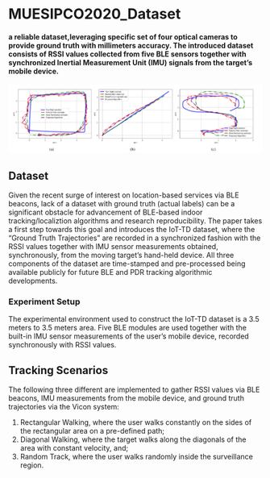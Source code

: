 # MUESIPCO2020_Dataset
<h4> a reliable dataset,leveraging specific set of four optical cameras to provide ground truth with millimeters accuracy. The introduced dataset consists of RSSI values collected from five BLE sensors together with synchronized Inertial Measurement Unit (IMU) signals from the target’s mobile device.</h4>


![Roadmap](Results/results.png)

## Dataset
Given the recent surge of interest on location-based services via BLE beacons, lack of a dataset with ground truth (actual labels) can be a significant obstacle for advancement of BLE-based indoor tracking/localiztion algorithms and research reproducibility. The paper takes a first step towards this goal and introduces the IoT-TD dataset, where the “Ground Truth Trajectories” are recorded in a synchronized fashion with the RSSI values together with IMU sensor measurements obtained, synchronously, from the moving target’s hand-held device. All three components of the dataset are time-stamped and pre-processed being available publicly for future BLE and PDR tracking algorithmic developments.

### Experiment Setup
The experimental environment used to construct the IoT-TD dataset is a 3.5 meters to 3.5 meters area. Five BLE modules are used together with the built-in IMU sensor measurements of the user’s mobile device, recorded synchronously with RSSI values.  

## Tracking Scenarios
The following three different are implemented to gather RSSI values via BLE beacons, IMU measurements from the mobile device, and ground truth trajectories via the Vicon system: 
<ol>
<li> Rectangular Walking, where the user walks constantly on the sides of the rectangular area on a pre-defined path; </li>
<li> Diagonal Walking, where the target walks along the diagonals of the area with constant velocity, and; </li>
<li> Random Track, where the user walks randomly inside the surveillance region.</li>
</ol>


